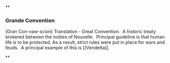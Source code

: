 **

### Grande Convention

(Gran Con-vaw-scion) Translation - Great Convention.  A historic treaty brokered between the nobles of Nouvelle.  Principal guideline is that human life is to be protected. As a result, strict rules were put in place for wars and feuds.  A principal example of this is [[Vendetta]].

**